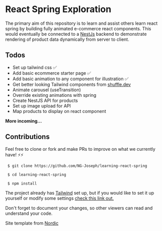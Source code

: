 # React Spring Exploration

The primary aim of this repository is to learn and assist others learn react spring by building fully animated e-commerce react components. This would eventually be connected to a [NestJs](http://www.docs.nestjs.com) backend to demonstrate rendering of product data dynamically from server to client.


## Todos

- Set up tailwind css ✅
- Add basic ecommerce starter page ✅
- Add basic animation to any component for illustration ✅
- Get better looking Tailwind components from [shuffle.dev](https://www.shuffle.dev)
- Animate carousel (useTransition)
- Override existing animations with spring 
- Create NestJS API for products
- Set up image upload for API
- Map products to display on react component



 **More incoming...**


## Contributions

Feel free to clone or fork and make PRs to improve on what we currently have! ⚡⚡

` $ git clone https://github.com/NG-Joseph/learning-react-spring`


` $ cd learning-react-spring`


` $ npm install`

The project already has [Tailwind](https://tailwindcss.com/) set up, but if you would like to set it up yourself or modify some settings [check this link out.](https://www.smashingmagazine.com/2020/02/tailwindcss-react-project/)

Don't forget to document your changes, so other viewers can read and understand your code. 

Site template from [Nordic](https://savoy.nordicmade.com/)



